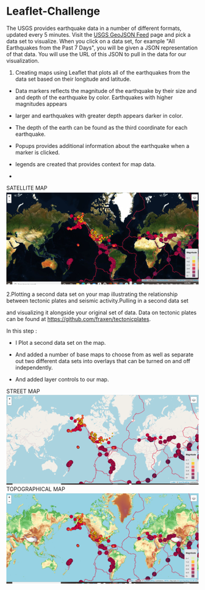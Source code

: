# Leaflet-Challenge
The USGS provides earthquake data in a number of different formats, updated every 5 minutes. Visit the [USGS GeoJSON Feed](http://earthquake.usgs.gov/earthquakes/feed/v1.0/geojson.php) page and pick a data set to visualize. When you click on a data set, for example "All Earthquakes from the Past 7 Days", you will be given a JSON representation of that data. You will use the URL of this JSON to pull in the data for our visualization.


1.  Creating  maps using Leaflet that plots all of the earthquakes from the data set based on their longitude and latitude.

   * Data markers  reflects the magnitude of the earthquake by their size and and depth of the earthquake by color. Earthquakes with higher magnitudes appears     
   * larger and earthquakes with greater depth  appears darker in color.

   * The depth of the earth can be found as the third coordinate for each earthquake.

   * Popups provides additional information about the earthquake when a marker is clicked.

   * legends are created that  provides context for map data.
   *
   SATELLITE MAP
![Satellite](Images/satellite.png)


2.Plotting a second data set on your map  illustrating the relationship between tectonic plates and seismic activity.Pulling  in a second data set 

  and visualizing it alongside your original set of data. Data on tectonic plates can be found at <https://github.com/fraxen/tectonicplates>.

In this step :

* I Plot a second data set on the map.

* And added a number of base maps to choose from as well as separate out  two different data sets into overlays that can be turned on and off independently.

* And added layer controls to our map.

STREET MAP
![Street](Images/street.png)
TOPOGRAPHICAL MAP
![Topographic](Images/topo.png)
